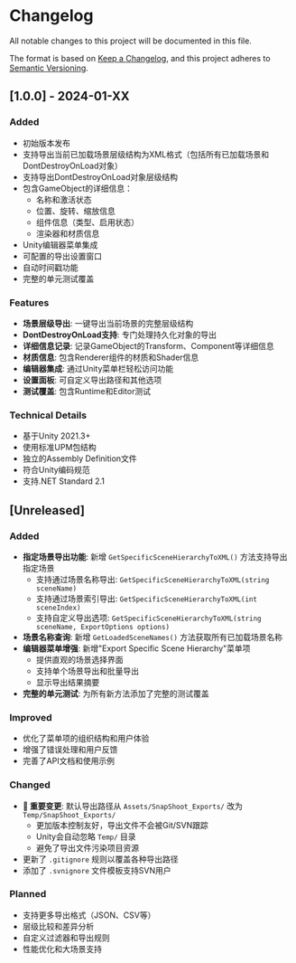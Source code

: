 # Changelog

All notable changes to this project will be documented in this file.

The format is based on [Keep a Changelog](https://keepachangelog.com/en/1.0.0/),
and this project adheres to [Semantic Versioning](https://semver.org/spec/v2.0.0.html).

## [1.0.0] - 2024-01-XX

### Added
- 初始版本发布
- 支持导出当前已加载场景层级结构为XML格式（包括所有已加载场景和DontDestroyOnLoad对象）
- 支持导出DontDestroyOnLoad对象层级结构
- 包含GameObject的详细信息：
  - 名称和激活状态
  - 位置、旋转、缩放信息
  - 组件信息（类型、启用状态）
  - 渲染器和材质信息
- Unity编辑器菜单集成
- 可配置的导出设置窗口
- 自动时间戳功能
- 完整的单元测试覆盖

### Features
- **场景层级导出**: 一键导出当前场景的完整层级结构
- **DontDestroyOnLoad支持**: 专门处理持久化对象的导出
- **详细信息记录**: 记录GameObject的Transform、Component等详细信息
- **材质信息**: 包含Renderer组件的材质和Shader信息
- **编辑器集成**: 通过Unity菜单栏轻松访问功能
- **设置面板**: 可自定义导出路径和其他选项
- **测试覆盖**: 包含Runtime和Editor测试

### Technical Details
- 基于Unity 2021.3+
- 使用标准UPM包结构
- 独立的Assembly Definition文件
- 符合Unity编码规范
- 支持.NET Standard 2.1

## [Unreleased]

### Added
- **指定场景导出功能**: 新增 `GetSpecificSceneHierarchyToXML()` 方法支持导出指定场景
  - 支持通过场景名称导出: `GetSpecificSceneHierarchyToXML(string sceneName)`
  - 支持通过场景索引导出: `GetSpecificSceneHierarchyToXML(int sceneIndex)`
  - 支持自定义导出选项: `GetSpecificSceneHierarchyToXML(string sceneName, ExportOptions options)`
- **场景名称查询**: 新增 `GetLoadedSceneNames()` 方法获取所有已加载场景名称
- **编辑器菜单增强**: 新增"Export Specific Scene Hierarchy"菜单项
  - 提供直观的场景选择界面
  - 支持单个场景导出和批量导出
  - 显示导出结果摘要
- **完整的单元测试**: 为所有新方法添加了完整的测试覆盖

### Improved
- 优化了菜单项的组织结构和用户体验
- 增强了错误处理和用户反馈
- 完善了API文档和使用示例

### Changed
- **🔄 重要变更**: 默认导出路径从 `Assets/SnapShoot_Exports/` 改为 `Temp/SnapShoot_Exports/`
  - 更加版本控制友好，导出文件不会被Git/SVN跟踪
  - Unity会自动忽略 `Temp/` 目录
  - 避免了导出文件污染项目资源
- 更新了 `.gitignore` 规则以覆盖各种导出路径
- 添加了 `.svnignore` 文件模板支持SVN用户

### Planned
- 支持更多导出格式（JSON、CSV等）
- 层级比较和差异分析
- 自定义过滤器和导出规则
- 性能优化和大场景支持
